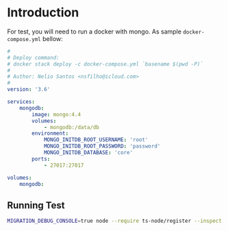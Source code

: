 # Introduction

For test, you will need to run a docker with mongo. As sample `docker-compose.yml` bellow:

```yml
#
# Deploy command:
# docker stack deploy -c docker-compose.yml `basename $(pwd -P)`
#
# Author: Nelio Santos <nsfilho@icloud.com>
#
version: '3.6'

services:
    mongodb:
        image: mongo:4.4
        volumes:
            - mongodb:/data/db
        environment:
            MONGO_INITDB_ROOT_USERNAME: 'root'
            MONGO_INITDB_ROOT_PASSWORD: 'password'
            MONGO_INITDB_DATABASE: 'core'
        ports:
            - 27017:27017

volumes:
    mongodb:
```

## Running Test

```sh
MIGRATION_DEBUG_CONSOLE=true node --require ts-node/register --inspect ./index.ts
```

